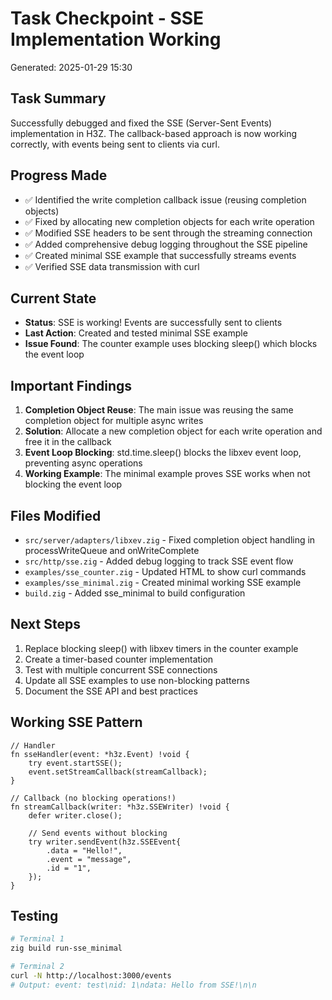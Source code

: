 # Task Checkpoint - SSE Implementation Working
Generated: 2025-01-29 15:30

## Task Summary
Successfully debugged and fixed the SSE (Server-Sent Events) implementation in H3Z. The callback-based approach is now working correctly, with events being sent to clients via curl.

## Progress Made
- ✅ Identified the write completion callback issue (reusing completion objects)
- ✅ Fixed by allocating new completion objects for each write operation
- ✅ Modified SSE headers to be sent through the streaming connection
- ✅ Added comprehensive debug logging throughout the SSE pipeline
- ✅ Created minimal SSE example that successfully streams events
- ✅ Verified SSE data transmission with curl

## Current State
- **Status**: SSE is working! Events are successfully sent to clients
- **Last Action**: Created and tested minimal SSE example
- **Issue Found**: The counter example uses blocking sleep() which blocks the event loop

## Important Findings
1. **Completion Object Reuse**: The main issue was reusing the same completion object for multiple async writes
2. **Solution**: Allocate a new completion object for each write operation and free it in the callback
3. **Event Loop Blocking**: std.time.sleep() blocks the libxev event loop, preventing async operations
4. **Working Example**: The minimal example proves SSE works when not blocking the event loop

## Files Modified
- `src/server/adapters/libxev.zig` - Fixed completion object handling in processWriteQueue and onWriteComplete
- `src/http/sse.zig` - Added debug logging to track SSE event flow
- `examples/sse_counter.zig` - Updated HTML to show curl commands
- `examples/sse_minimal.zig` - Created minimal working SSE example
- `build.zig` - Added sse_minimal to build configuration

## Next Steps
1. Replace blocking sleep() with libxev timers in the counter example
2. Create a timer-based counter implementation
3. Test with multiple concurrent SSE connections
4. Update all SSE examples to use non-blocking patterns
5. Document the SSE API and best practices

## Working SSE Pattern
```zig
// Handler
fn sseHandler(event: *h3z.Event) !void {
    try event.startSSE();
    event.setStreamCallback(streamCallback);
}

// Callback (no blocking operations!)
fn streamCallback(writer: *h3z.SSEWriter) !void {
    defer writer.close();
    
    // Send events without blocking
    try writer.sendEvent(h3z.SSEEvent{
        .data = "Hello!",
        .event = "message",
        .id = "1",
    });
}
```

## Testing
```bash
# Terminal 1
zig build run-sse_minimal

# Terminal 2
curl -N http://localhost:3000/events
# Output: event: test\nid: 1\ndata: Hello from SSE!\n\n
```